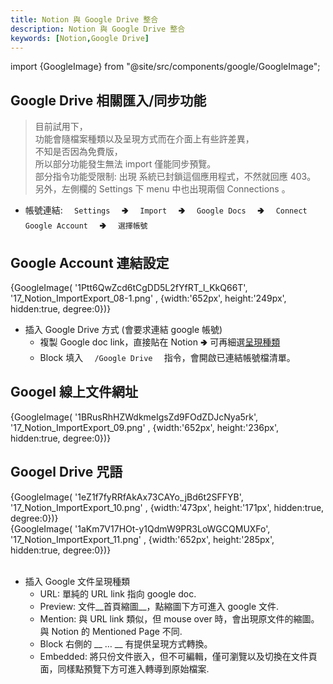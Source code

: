 ```yaml
---
title: Notion 與 Google Drive 整合
description: Notion 與 Google Drive 整合
keywords: [Notion,Google Drive]
---
```

import {GoogleImage} from "@site/src/components/google/GoogleImage";

## Google Drive 相關匯入/同步功能
> 目前試用下，  
> 功能會隨檔案種類以及呈現方式而在介面上有些許差異，  
> 不知是否因為免費版，  
> 所以部分功能發生無法 import 僅能同步預覽。   
> 部分指令功能受限制: 出現 系統已封鎖這個應用程式，不然就回應 403。    
> 另外，左側欄的 Settings 下 menu 中也出現兩個 Connections 。

* 帳號連結: <code>&nbsp; Settings &nbsp;</code> 🢂 <code>&nbsp; Import &nbsp;</code> 🢂 <code>&nbsp; Google Docs &nbsp;</code> 🢂 <code>&nbsp; Connect Google Account &nbsp;</code> 🢂 <code>&nbsp; 選擇帳號 </code>

## Google Account 連結設定
<div>
 {GoogleImage( '1Ptt6QwZcd6tCgDD5L2fYfRT_l_KkQ66T',  '17_Notion_ImportExport_08-1.png' , {width:'652px', height:'249px', hidden:true, degree:0})}
</div>

* 插入 Google Drive 方式 (會要求連結 google 帳號)
    * 複製 Google doc link，直接貼在 Notion 🢂 可再細選[呈現種類](#GDrive_Display)
    * Block 填入 <code>&nbsp; /Google Drive &nbsp;</code> 指令，會開啟已連結帳號檔清單。
    
## Googel 線上文件網址
<div>
 {GoogleImage( '1BRusRhHZWdkmeIgsZd9FOdZDJcNya5rk',  '17_Notion_ImportExport_09.png' , {width:'652px', height:'236px', hidden:true, degree:0})}
</div>

## Googel Drive 咒語
<div>
 {GoogleImage( '1eZ1f7fyRRfAkAx73CAYo_jBd6t2SFFYB',  '17_Notion_ImportExport_10.png' , {width:'473px', height:'171px', hidden:true, degree:0})}
</div>
<div>
 {GoogleImage( '1aKm7V17HOt-y1QdmW9PR3LoWGCQMUXFo',  '17_Notion_ImportExport_11.png' , {width:'652px', height:'285px', hidden:true, degree:0})}
</div>

<br/>

* 插入 Google 文件呈現種類 <span id="GDrive_Display">&nbsp;</span>
    * URL: 單純的 URL link 指向 google doc.
    * Preview: 文件__首頁縮圖__，點縮圖下方可進入 google 文件.
    * Mention: 與 URL link 類似，但 mouse over 時，會出現原文件的縮圖。與 Notion 的 Mentioned Page 不同.
    * Block 右側的 __ … __ 有提供呈現方式轉換。
    * Embedded: 將只份文件嵌入，但不可編輯，僅可瀏覽以及切換在文件頁面，同樣點預覽下方可進入轉導到原始檔案.     